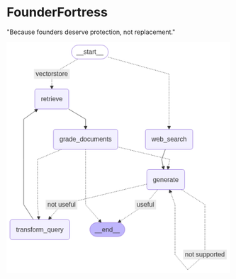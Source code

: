 # FounderFortress
"Because founders deserve protection, not replacement."

<img src = "https://github.com/AbbasMakasarwala-786/FounderFortress/blob/main/output.png"></img>

